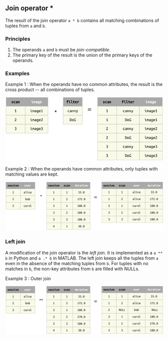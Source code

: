 ## Join operator *
The result of the join operator `a * b` contains all matching combinations of tuples from `a` and `b`.

### Principles
1. The operands `a` and `b` must be *join-compatible*.
2. The primary key of the result is the union of the primary keys of the operands.

### Examples

Example 1
: When the operands have no common attributes, the result is the cross product -- all combinations of tuples.

![](images/join-example1.png)

Example 2
: When the operands have common attributes, only tuples with matching values are kept.

![](images/join-example2.png)


### Left join
A modification of the join operator is the *left join*.  It is implemented as a `a ** b` in Python and `a .* b` in MATLAB.
The left join keeps all the tuples from `a` even in the absence of the matching tuples from `b`.  For tuples with no matches in `b`, the non-key attributes from `b` are filled with NULLs.

Example 3 
: Outer join

![](images/outer-example1.png)
